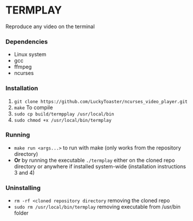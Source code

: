 # TERMPLAY
Reproduce any video on the terminal

### Dependencies
* Linux system
* gcc
* ffmpeg
* ncurses
  
### Installation 
1. ```git clone https://github.com/LuckyToaster/ncurses_video_player.git```
2. ```make``` To compile
3. ```sudo cp build/termpplay /usr/local/bin```
4. ```sudo chmod +x /usr/local/bin/termplay```

### Running
* ```make run <args...>``` to run with make (only works from the repository directory)
* __Or__ by running the executable ```./termplay``` either on the cloned repo directory or anywhere if installed system-wide (installation instructions 3 and 4)

### Uninstalling
* ```rm -rf <cloned repository directory``` removing the cloned repo
* ```sudo rm /usr/local/bin/termplay``` removing executable from /usr/bin folder
